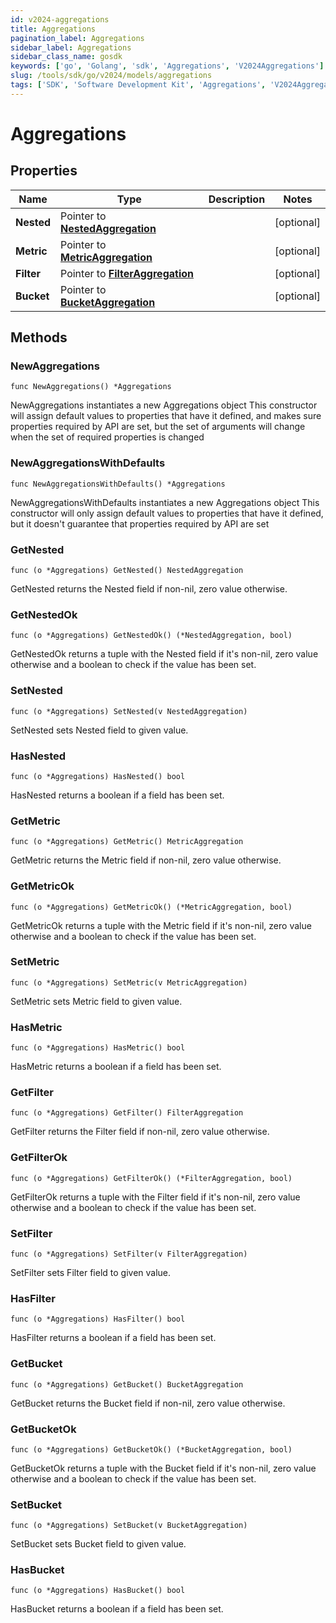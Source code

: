 ```yaml
---
id: v2024-aggregations
title: Aggregations
pagination_label: Aggregations
sidebar_label: Aggregations
sidebar_class_name: gosdk
keywords: ['go', 'Golang', 'sdk', 'Aggregations', 'V2024Aggregations'] 
slug: /tools/sdk/go/v2024/models/aggregations
tags: ['SDK', 'Software Development Kit', 'Aggregations', 'V2024Aggregations']
---
```


# Aggregations

## Properties

Name | Type | Description | Notes
------------ | ------------- | ------------- | -------------
**Nested** | Pointer to [**NestedAggregation**](nested-aggregation) |  | [optional] 
**Metric** | Pointer to [**MetricAggregation**](metric-aggregation) |  | [optional] 
**Filter** | Pointer to [**FilterAggregation**](filter-aggregation) |  | [optional] 
**Bucket** | Pointer to [**BucketAggregation**](bucket-aggregation) |  | [optional] 

## Methods

### NewAggregations

`func NewAggregations() *Aggregations`

NewAggregations instantiates a new Aggregations object
This constructor will assign default values to properties that have it defined,
and makes sure properties required by API are set, but the set of arguments
will change when the set of required properties is changed

### NewAggregationsWithDefaults

`func NewAggregationsWithDefaults() *Aggregations`

NewAggregationsWithDefaults instantiates a new Aggregations object
This constructor will only assign default values to properties that have it defined,
but it doesn't guarantee that properties required by API are set

### GetNested

`func (o *Aggregations) GetNested() NestedAggregation`

GetNested returns the Nested field if non-nil, zero value otherwise.

### GetNestedOk

`func (o *Aggregations) GetNestedOk() (*NestedAggregation, bool)`

GetNestedOk returns a tuple with the Nested field if it's non-nil, zero value otherwise
and a boolean to check if the value has been set.

### SetNested

`func (o *Aggregations) SetNested(v NestedAggregation)`

SetNested sets Nested field to given value.

### HasNested

`func (o *Aggregations) HasNested() bool`

HasNested returns a boolean if a field has been set.

### GetMetric

`func (o *Aggregations) GetMetric() MetricAggregation`

GetMetric returns the Metric field if non-nil, zero value otherwise.

### GetMetricOk

`func (o *Aggregations) GetMetricOk() (*MetricAggregation, bool)`

GetMetricOk returns a tuple with the Metric field if it's non-nil, zero value otherwise
and a boolean to check if the value has been set.

### SetMetric

`func (o *Aggregations) SetMetric(v MetricAggregation)`

SetMetric sets Metric field to given value.

### HasMetric

`func (o *Aggregations) HasMetric() bool`

HasMetric returns a boolean if a field has been set.

### GetFilter

`func (o *Aggregations) GetFilter() FilterAggregation`

GetFilter returns the Filter field if non-nil, zero value otherwise.

### GetFilterOk

`func (o *Aggregations) GetFilterOk() (*FilterAggregation, bool)`

GetFilterOk returns a tuple with the Filter field if it's non-nil, zero value otherwise
and a boolean to check if the value has been set.

### SetFilter

`func (o *Aggregations) SetFilter(v FilterAggregation)`

SetFilter sets Filter field to given value.

### HasFilter

`func (o *Aggregations) HasFilter() bool`

HasFilter returns a boolean if a field has been set.

### GetBucket

`func (o *Aggregations) GetBucket() BucketAggregation`

GetBucket returns the Bucket field if non-nil, zero value otherwise.

### GetBucketOk

`func (o *Aggregations) GetBucketOk() (*BucketAggregation, bool)`

GetBucketOk returns a tuple with the Bucket field if it's non-nil, zero value otherwise
and a boolean to check if the value has been set.

### SetBucket

`func (o *Aggregations) SetBucket(v BucketAggregation)`

SetBucket sets Bucket field to given value.

### HasBucket

`func (o *Aggregations) HasBucket() bool`

HasBucket returns a boolean if a field has been set.


